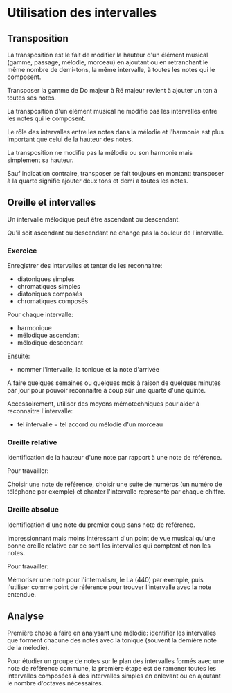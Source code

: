 # Utilisation des intervalles

## Transposition

La transposition est le fait de modifier la hauteur d'un élément musical (gamme, passage, mélodie, morceau) en ajoutant ou en retranchant le même nombre de demi-tons, la même intervalle, à toutes les notes qui le composent.

Transposer la gamme de Do majeur à Ré majeur revient à ajouter un ton à toutes ses notes.

La transposition d'un élément musical ne modifie pas les intervalles entre les notes qui le composent.

Le rôle des intervalles entre les notes dans la mélodie et l'harmonie est plus important que celui de la hauteur des notes.

La transposition ne modifie pas la mélodie ou son harmonie mais simplement sa hauteur.

Sauf indication contraire, transposer se fait toujours en montant:
transposer à la quarte signifie ajouter deux tons et demi a toutes les notes.


## Oreille et intervalles

Un intervalle mélodique peut être ascendant ou descendant.

Qu'il soit ascendant ou descendant ne change pas la couleur de l'intervalle.

### Exercice

Enregistrer des intervalles et tenter de les reconnaitre:

- diatoniques simples
- chromatiques simples
- diatoniques composés
- chromatiques composés

Pour chaque intervalle:

- harmonique
- mélodique ascendant
- mélodique descendant

Ensuite:

- nommer l'intervalle, la tonique et la note d'arrivée

A faire quelques semaines ou quelques mois à raison de quelques minutes par jour pour pouvoir reconnaitre à coup sûr une quarte d'une quinte.

Accessoirement, utiliser des moyens mémotechniques pour aider à reconnaitre l'intervalle:

- tel intervalle = tel accord ou mélodie d'un morceau


### Oreille relative

Identification de la hauteur d'une note par rapport à une note de référence.

Pour travailler:

Choisir une note de référence, choisir une suite de numéros (un numéro de téléphone par exemple) et chanter l'intervalle représenté par chaque chiffre.


### Oreille absolue

Identification d'une note du premier coup sans note de référence.

Impressionnant mais moins intéressant d'un point de vue musical qu'une bonne oreille relative car ce sont les intervalles qui comptent et non les notes.

Pour travailler:

Mémoriser une note pour l'internaliser, le La (440) par exemple, puis l'utiliser comme point de référence pour trouver l'intervalle avec la note entendue.


## Analyse

Première chose à faire en analysant une mélodie: identifier les intervalles que forment chacune des notes avec la tonique (souvent la dernière note de la mélodie).

Pour étudier un groupe de notes sur le plan des intervalles formés avec une note de référence commune, la première étape est de ramener toutes les intervalles composées à des intervalles simples en enlevant ou en ajoutant le nombre d'octaves nécessaires.
